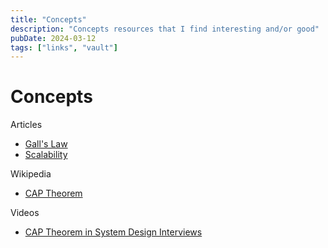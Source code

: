 ```yaml
---
title: "Concepts"
description: "Concepts resources that I find interesting and/or good"
pubDate: 2024-03-12
tags: ["links", "vault"]
---
```


# Concepts

Articles

- [Gall's Law](http://principles-wiki.net/principles:gall_s_law)
- [Scalability](https://blog.algomaster.io/p/scalability)

Wikipedia

- [CAP Theorem](https://en.wikipedia.org/wiki/CAP_theorem)

Videos

- [CAP Theorem in System Design Interviews](http://youtube.com/watch?v=VdrEq0cODu4)
